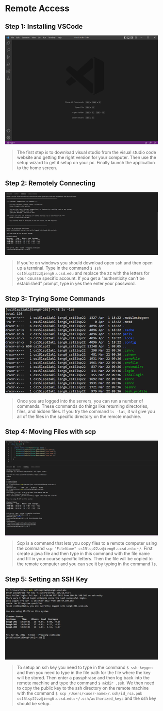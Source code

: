 # Remote Access

## Step 1: Installing VSCode
<img src="https://github.com/Shresthhooda/cse15l-lab-reports/blob/main/visual%20studio%20screenshot%201.PNG?raw=true" alt="Image" />



>The first step is to download visual studio from the visual studio code website and getting the right version for your computer. Then use the setup wizard to get it setup on your pc. Finally launch the application to the home screen.

## Step 2: Remotely Connecting
<img src="login 2.png" alt="Image" />

>If you're on windows you should download open ssh and then open up a terminal. Type in the command ` $ ssh cs15lsp22zz@ieng6.ucsd.edu ` and replace the zz with the letters for your course specific account. If you get a "authenticity can't be established" prompt, type in yes then enter your password.

## Step 3: Trying Some Commands
<img src="command try 3.png" alt="Image" />

>Once you are logged into the servers, you can run a number of commands. These commands do things like returning directories, files, and hidden files. If you try the command ` ls -lat `, it wil give you all of the files in the specific directory on the remote machine.

## Step 4: Moving Files with scp
<img src="scp ssh 4.png" alt="Image" />

>Scp is a command that lets you copy files to a remote computer using the command ` scp "FileName" cs15lsp22zz@ieng6.ucsd.edu:~/ `. First create a java file and then type in this command with the file name and fill in your course specific letters. Then the file will be copied to the remote computer and you can see it by typing in the command ` ls `.

## Step 5: Setting an SSH Key
<img src="no password 5.png" alt="Image" />

>To setup an ssh key you need to type in the command `$ ssh-keygen ` and then you need to type in the file path for the file where the key will be stored. Then enter a passphrase and then log back into the remote machine and type the command ` $ mkdir .ssh `. We then need to copy the public key to the ssh directory on the remote machine with the command 
` $ scp /Users/<user-name>/.ssh/id_rsa.pub cs15lsp22zz@ieng6.ucsd.edu:~/.ssh/authorized_keys ` and the ssh key should be setup.

